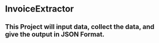 # InvoiceExtractor
## This Project will input data, collect the data, and give the output in JSON Format. 
